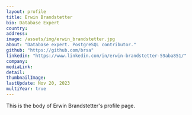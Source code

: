 ```yaml
---
layout: profile
title: Erwin Brandstetter
bio: Database Expert
country: 
address: 
image: /assets/img/erwin_brandstetter.jpg
about: "Database expert. PostgreSQL contributor."
github: "https://github.com/brsa"
linkedin: "https://www.linkedin.com/in/erwin-brandstetter-59aba851/"
company: 
mediaLink:
detail: 
thumbnailImage:
lastUpdate: Nov 20, 2023
multiYear: true
---
```


This is the body of Erwin Brandstetter's profile page.
